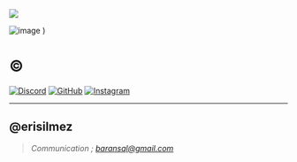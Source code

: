 <img src="https://komarev.com/ghpvc/?username=nolimxt&color=202020"/>

![image](https://hizliresim.com/qdg9vwk)
)

# © 

[![Discord](https://img.shields.io/badge/DISCORD-5865F2?style=for-the-badge&logo=discord&logoColor=white)](https://discord.gg/schmerzhaft)
[![GitHub](https://img.shields.io/badge/GITHUB-181717?style=for-the-badge&logo=github&logoColor=white)](https://github.com/revengekill)
[![Instagram](https://img.shields.io/badge/INSTAGRAM-E4405F?style=for-the-badge&logo=instagram&logoColor=white)](https://instagram.com/revengekill)

---

## @erisilmez

> *Communication ; baransql@gmail.com*
